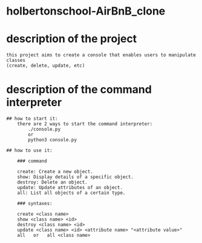 # holbertonschool-AirBnB_clone

# description of the project

	this project aims to create a console that enables users to manipulate classes
	(create, delete, update, etc)

# description of the command interpreter

	## how to start it:
		there are 2 ways to start the command interpreter:
			./console.py
			or
			python3 console.py
		
	## how to use it:
		
		### command

		create: Create a new object.
		show: Display details of a specific object.
		destroy: Delete an object.
		update: Update attributes of an object.
		all: List all objects of a certain type.

	   	### syntaxes:
		
		create <class name> 
		show <class name> <id>
		destroy <class name> <id>
		update <class name> <id> <attribute name> "<attribute value>"
		all   or   all <class name>

